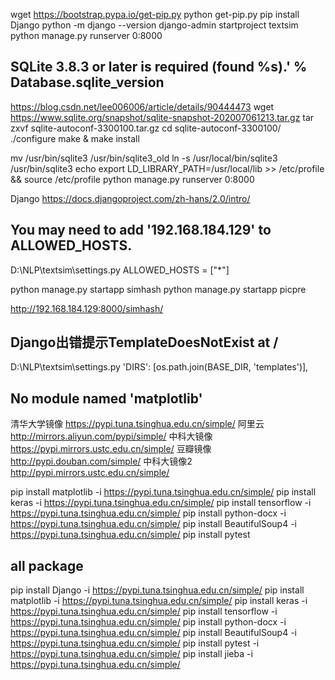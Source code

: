 wget https://bootstrap.pypa.io/get-pip.py
python get-pip.py
pip install Django
python -m django --version
django-admin startproject textsim
python manage.py runserver 0:8000

## SQLite 3.8.3 or later is required (found %s).' % Database.sqlite_version
https://blog.csdn.net/lee006006/article/details/90444473
wget https://www.sqlite.org/snapshot/sqlite-snapshot-202007061213.tar.gz
tar zxvf sqlite-autoconf-3300100.tar.gz
cd sqlite-autoconf-3300100/
./configure
make & make install


mv /usr/bin/sqlite3  /usr/bin/sqlite3_old
ln -s /usr/local/bin/sqlite3   /usr/bin/sqlite3
echo  export LD_LIBRARY_PATH=/usr/local/lib >> /etc/profile && source /etc/profile
python manage.py runserver 0:8000

Django
 https://docs.djangoproject.com/zh-hans/2.0/intro/

 ## You may need to add '192.168.184.129' to ALLOWED_HOSTS.
 D:\NLP\textsim\settings.py
 ALLOWED_HOSTS = ["*"]


 python manage.py startapp simhash
 python manage.py startapp picpre
 
 http://192.168.184.129:8000/simhash/
 
 
 ## Django出错提示TemplateDoesNotExist at /
  D:\NLP\textsim\settings.py
'DIRS': [os.path.join(BASE_DIR, 'templates')],




## No module named 'matplotlib'
清华大学镜像
https://pypi.tuna.tsinghua.edu.cn/simple/
阿里云
http://mirrors.aliyun.com/pypi/simple/
中科大镜像
https://pypi.mirrors.ustc.edu.cn/simple/
豆瓣镜像
http://pypi.douban.com/simple/
中科大镜像2
http://pypi.mirrors.ustc.edu.cn/simple/

pip install matplotlib -i https://pypi.tuna.tsinghua.edu.cn/simple/
pip install keras -i https://pypi.tuna.tsinghua.edu.cn/simple/
pip install tensorflow  -i https://pypi.tuna.tsinghua.edu.cn/simple/
pip install python-docx -i https://pypi.tuna.tsinghua.edu.cn/simple/
pip install BeautifulSoup4 -i https://pypi.tuna.tsinghua.edu.cn/simple/
pip install pytest


## all package
pip install Django -i https://pypi.tuna.tsinghua.edu.cn/simple/
pip install matplotlib -i https://pypi.tuna.tsinghua.edu.cn/simple/
pip install keras -i https://pypi.tuna.tsinghua.edu.cn/simple/
pip install tensorflow  -i https://pypi.tuna.tsinghua.edu.cn/simple/
pip install python-docx -i https://pypi.tuna.tsinghua.edu.cn/simple/
pip install BeautifulSoup4 -i https://pypi.tuna.tsinghua.edu.cn/simple/
pip install pytest -i https://pypi.tuna.tsinghua.edu.cn/simple/
pip install jieba -i https://pypi.tuna.tsinghua.edu.cn/simple/